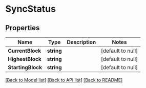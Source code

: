 # SyncStatus

## Properties
Name | Type | Description | Notes
------------ | ------------- | ------------- | -------------
**CurrentBlock** | **string** |  | [default to null]
**HighestBlock** | **string** |  | [default to null]
**StartingBlock** | **string** |  | [default to null]

[[Back to Model list]](../README.md#documentation-for-models) [[Back to API list]](../README.md#documentation-for-api-endpoints) [[Back to README]](../README.md)


